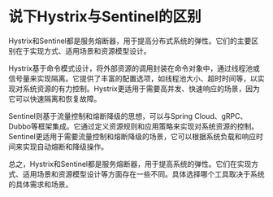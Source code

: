 # 说下Hystrix与Sentinel的区别

Hystrix和Sentinel都是服务熔断器，用于提高分布式系统的弹性。它们的主要区别在于实现方式、适用场景和资源模型设计。

Hystrix基于命令模式设计，将外部资源的调用封装在命令对象中，通过线程池或信号量来实现隔离。它提供了丰富的配置选项，如线程池大小、超时时间等，以实现对系统资源的有力控制。Hystrix更适用于需要高并发、快速响应的场景，因为它可以快速隔离和恢复故障。

Sentinel则基于流量控制和熔断降级的思想，可以与Spring Cloud、gRPC、Dubbo等框架集成。它通过定义资源规则和应用策略来实现对系统资源的控制。Sentinel更适用于需要流量控制和熔断降级的场景，它可以根据系统负载和响应时间来实现自动熔断和降级操作。

总之，Hystrix和Sentinel都是服务熔断器，用于提高系统的弹性。它们在实现方式、适用场景和资源模型设计等方面存在一些不同。具体选择哪个工具取决于系统的具体需求和场景。

